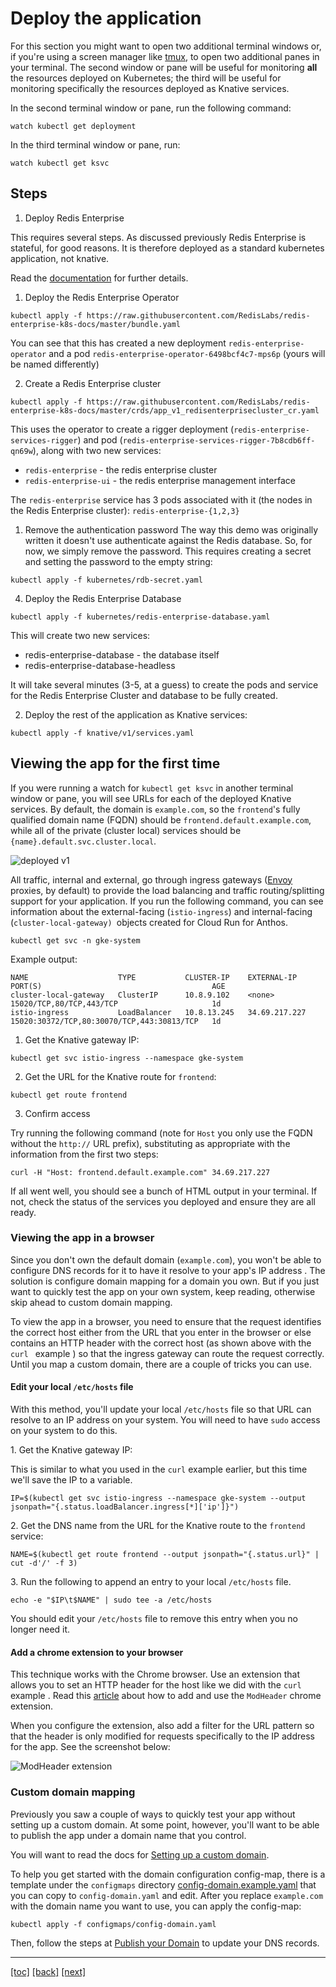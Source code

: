 # Deploy the application

For this section you might want to open two additional terminal windows or, if you're using a screen manager like [tmux], to open two additional panes in your terminal. The second window or pane will be useful for monitoring **all** the resources deployed on Kubernetes; the third will be useful for monitoring specifically the resources deployed as Knative services.

In the second terminal window or pane, run the following command:

```
watch kubectl get deployment
```

In the third terminal window or pane, run:


```
watch kubectl get ksvc
```

## Steps

1. Deploy Redis Enterprise

  This requires several steps. As discussed previously Redis
  Enterprise is stateful, for good reasons. It is therefore deployed
  as a standard kubernetes application, not knative.
  
  Read the [documentation](https://docs.redislabs.com/latest/platforms/kubernetes/) for further details.
  1. Deploy the Redis Enterprise Operator

  ```
  kubectl apply -f https://raw.githubusercontent.com/RedisLabs/redis-enterprise-k8s-docs/master/bundle.yaml
  ```

  You can see that this has created a new deployment `redis-enterprise-operator` and a pod `redis-enterprise-operator-6498bcf4c7-mps6p` (yours will be named differently)

  2. Create a Redis Enterprise cluster

  ```
  kubectl apply -f https://raw.githubusercontent.com/RedisLabs/redis-enterprise-k8s-docs/master/crds/app_v1_redisenterprisecluster_cr.yaml
  ```

  This uses the operator to create a rigger deployment (`redis-enterprise-services-rigger`) and pod (`redis-enterprise-services-rigger-7b8cdb6ff-qn69w`), along with two new services:
  * `redis-enterprise` - the redis enterprise cluster
  * `redis-enterprise-ui` - the redis enterprise management interface

  The `redis-enterprise` service has 3 pods associated with it (the nodes in the Redis Enterprise cluster): `redis-enterprise-{1,2,3}`

  1. Remove the authentication password
  The way this demo was originally written it doesn't use authenticate against the Redis database. So, for now, we simply remove the password. This requires creating a secret and setting the password to the empty string:
  ```
  kubectl apply -f kubernetes/rdb-secret.yaml
  ```
  4. Deploy the Redis Enterprise Database
  ```
  kubectl apply -f kubernetes/redis-enterprise-database.yaml

  ```
  This will create two new services:
  * redis-enterprise-database - the database itself
  * redis-enterprise-database-headless

  It will take several minutes (3-5, at a guess) to create the pods and service for the Redis Enterprise Cluster and database to be fully created. 

2. Deploy the rest of the application as Knative services:

```
kubectl apply -f knative/v1/services.yaml
```

## Viewing the app for the first time

If you were running a watch for `kubectl get ksvc` in another terminal window or pane, you will see URLs for each of the deployed Knative services. By default, the domain is `example.com`, so the `frontend`'s fully qualified domain name (FQDN) should be  `frontend.default.example.com`, while all of the private (cluster local) services should be `{name}.default.svc.cluster.local`.

![deployed v1](assets/terminal-deployed-v1.png)

All traffic, internal and external, go through ingress gateways ([Envoy] proxies, by default) to provide the load balancing and traffic routing/splitting support for your application. If you run the following command, you can see information about the external-facing (`istio-ingress`) and internal-facing (`cluster-local-gateway) `objects created for Cloud Run for Anthos.

```
kubectl get svc -n gke-system
```

Example output:

```
NAME                    TYPE           CLUSTER-IP    EXTERNAL-IP     PORT(S)                                      AGE
cluster-local-gateway   ClusterIP      10.8.9.102    <none>          15020/TCP,80/TCP,443/TCP                     1d
istio-ingress           LoadBalancer   10.8.13.245   34.69.217.227   15020:30372/TCP,80:30070/TCP,443:30813/TCP   1d
```

1. Get the Knative gateway IP:

```
kubectl get svc istio-ingress --namespace gke-system
```

2. Get the URL for the Knative route for `frontend`:

```
kubectl get route frontend
```

3. Confirm access

Try running the following command (note for `Host` you only use the FQDN without the `http://` URL prefix), substituting as appropriate with the information from the first two steps:

```
curl -H "Host: frontend.default.example.com" 34.69.217.227
```


If all went well, you should see a bunch of HTML output in your terminal. If not, check the status of the services you deployed and ensure they are all ready.

### Viewing the app in a browser

Since you don't own the default domain (`example.com`), you won't be able to configure DNS records for it to have it resolve to your app's IP address . The solution is configure domain mapping for a domain you own. But if you just want to quickly test the app on your own system, keep reading, otherwise skip ahead to custom domain mapping.

To view the app in a browser, you need to ensure that the request identifies the correct host either from the URL that you enter in the browser or else contains an HTTP header with the correct host (as shown above with the `curl ` example ) so that the ingress gateway can route the request correctly. Until you map a custom domain, there are a couple of tricks you can use.
  
#### Edit your local `/etc/hosts` file

With this method, you'll update your local `/etc/hosts` file so that URL can resolve to an IP address on your system. You will need to have `sudo` access on your system to do this.

1\. Get the Knative gateway IP:

This is similar to what you used in the `curl` example earlier, but this time we'll save the IP to a variable.

```
IP=$(kubectl get svc istio-ingress --namespace gke-system --output jsonpath="{.status.loadBalancer.ingress[*]['ip']}")
```

2\. Get the DNS name from the URL for the Knative route to the `frontend
 ` service:

```
NAME=$(kubectl get route frontend --output jsonpath="{.status.url}" | cut -d'/' -f 3)
```

3\. Run the following to append an entry to your local `/etc/hosts` file.

```
echo -e "$IP\t$NAME" | sudo tee -a /etc/hosts
```

You should edit your `/etc/hosts` file to remove this entry when you no longer need it.

#### Add a chrome extension to your browser

This technique works with the Chrome browser. Use an extension that allows
 you to set an HTTP header for the host like we did with the `curl` example
 . Read this [article] about how to add and use the `ModHeader` chrome extension.

When you configure the extension, also add a filter for the URL pattern so
 that the header is only modified for requests specifically to the IP address
 for the app. See the screenshot below:

![ModHeader extension](assets/modheader-extension.png)

### Custom domain mapping

Previously you saw a couple of ways to quickly test your app without setting up a custom domain. At some point, however, you'll want to be able to publish the app under a domain name that you control.

You will want to read the docs for [Setting up a custom domain].

To help you get started with the domain configuration config-map, there is a template under the `configmaps` directory [config-domain.example.yaml](configmaps/config-domain.example.yaml) that you can copy to `config-domain.yaml` and edit. After you replace `example.com` with the domain name you want to use, you can apply the config-map:
    
```
kubectl apply -f configmaps/config-domain.yaml
```
  
Then, follow the steps at [Publish your Domain] to update your DNS records.

[article]: https://infoheap.com/chrome-add-custom-http-request-headers/
[Envoy]: https://envoyproxy.io/
[Publish your Domain]: https://knative.dev/docs/serving/using-a-custom-domain/#publish-your-domain
[Setting up a custom domain]: https://knative.dev/docs/serving/using-a-custom-domain/
[tmux]: https://github.com/tmux/tmux/wiki

---
[[toc]](README.md) [[back]](03-knative-configuration.md) [[next]](05-autoscaling.md)
